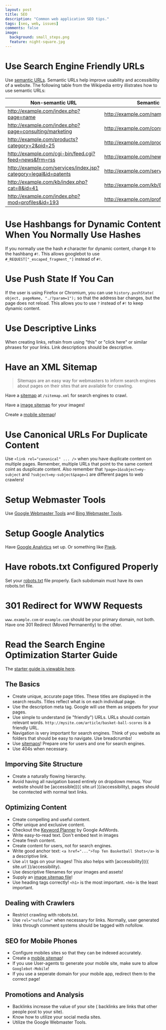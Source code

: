 ```yaml
---
layout: post
title: SEO
description: "Common web application SEO tips."
tags: [seo, web, issues]
comments: false
image:
  background: small_steps.png
  feature: night-square.jpg
---
```


# Use Search Engine Friendly URLs

Use [semantic URLs](http://en.wikipedia.org/wiki/Semantic_URL).  Semantic URLs help improve usability and accessibility of a website.  The following table from the Wikipedia entry illistrates how to use semantic URLs:

| Non-semantic URL                                                | Semantic URL                              |
|-----------------------------------------------------------------|-------------------------------------------|
| http://example.com/index.php?page=name                          | http://example.com/name                   |
| http://example.com/index.php?page=consulting/marketing          | http://example.com/consulting/marketing   |
| http://example.com/products?category=2&pid=25                   | http://example.com/products/2/25          |
| http://example.com/cgi-bin/feed.cgi?feed=news&frm=rss           | http://example.com/news.rss               |
| http://example.com/services/index.jsp?category=legal&id=patents | http://example.com/services/legal/patents |
| http://example.com/kb/index.php?cat=8&id=41                     | http://example.com/kb/8/41                |
| http://example.com/index.php?mod=profiles&id=193                | http://example.com/profiles/193           |

# Use Hashbangs for Dynamic Content When You Normally Use Hashes

If you normally use the hash `#` character for dynamic content, change it to the hashbang `#!`.  This allows googlebot to use `#_REQUEST["_escaped_fragment_"]` instead of `#!`.

# Use Push State If You Can

If the user is using Firefox or Chromium, you can use `history.pushState( object, pageName, "./?param=1");` so that the address bar changes, but the page does not reload.  This allows you to use `?` instead of `#!` to keep dynamic content.

# Use Descriptive Links

When creating links, refrain from using "this" or "click here" or similar phrases for your links.  Link descriptions should be descriptive.

# Have an XML Sitemap

> Sitemaps are an easy way for webmasters to inform search engines about pages on their sites that are available for crawling.

Have a [sitemap](http://www.sitemaps.org/) at `/sitemap.xml` for search engines to crawl.

Have a [image sitemap](https://support.google.com/webmasters/answer/178636) for your images!

Create a [mobile sitemap](https://support.google.com/webmasters/topic/2370586?rd=1)!

# Use Canonical URLs For Duplicate Content

Use `<link rel="canonical" ... />` when you have duplicate content on multiple pages. Remember, multiple URLs that point to the same content coint as dusplicate content. Also remember that `?page=1&subject=my-subject` and `?subject=my-subject&page=1` are different pages to web crawlers!

# Setup Webmaster Tools

Use [Google Webmaster Tools](http://www.google.com/webmasters/) and [Bing Webmaster Tools](http://www.bing.com/toolbox/webmaster).

# Setup Google Analytics

Have [Google Analytics](http://www.google.com/analytics/) set up.  Or something like [Piwik](http://piwik.org/).

# Have robots.txt Configured Properly

Set your [robots.txt](http://en.wikipedia.org/wiki/Robots_exclusion_standard) file properly.  Each subdomain must have its own robots.txt file.

# 301 Redirect for WWW Requests

`www.example.com` or `example.com` should be your primary domain, not both. Have one 301 Redirect (Moved Permanently) to the other.

# Read the Search Engine Optimization Starter Guide

The [starter guide is viewable here](http://static.googleusercontent.com/external_content/untrusted_dlcp/www.google.com/en/us/webmasters/docs/search-engine-optimization-starter-guide.pdf).

## The Basics

- Create unique, accurate page titles. These titles are displayed in the search results. Titles reflect what is on each individual page.
- Use the description meta tag. Google will use them as snippets for your pages.
- Use simple to understand (ie "friendly") URLs.  URLs should contain relevant words. `http://mysite.com/article/basket-ball-scores` is a friendly URL.
- Navigation is very important for search engines.  Think of you website as folders that should be easy to navigate.  Use breadcrumbs!
- Use [sitemaps](#have-an-xml-sitemap)!  Prepare one for users and one for search engines.
- Use 404s when necessary.


## Imporving Site Structure

- Create a naturally flowing hierarchy.
- Avoid having all navigation based entirely on dropdown menus.  Your website should be [accessible]({{ site.url }}/accessibility), pages should be conntected with normal text links.


## Optimizing Content

- Create compelling and useful content.
- Offer unique and exclusive content.
- Checkout the [Keyword Planner](https://adwords.google.com/KeywordPlanner) by Google AdWords.
- Write easy-to-read text.  Don't embed text in images
- Create fresh content.
- Create content for users, not for search engines.
- Write good anchor text: `<a href="...">Top Ten Basketball Shots</a>` is a descriptive link.
- Use `alt` tags on your images! This also helps with [accessibility]({{ site.url }}/accessibility).
- Use descriptive filenames for your images and assets!
- Supply an [image sitemap file](https://support.google.com/webmasters/answer/178636)!
- Use heading tags correctly!  `<h1>` is the most important. `<h6>` is the least important.

## Dealing with Crawlers

- Restrict crawling with robots.txt.
- Use `rel="nofollow"` when necessary for links. Normally, user generated links through comment systems should be tagged with nofollow.


## SEO for Mobile Phones

- Configure mobiles sites so that they can be indexed accurately.
- Create a [mobile sitemap](https://support.google.com/webmasters/topic/2370586?rd=1)!
- If you use User-agents to generate your mobile site, make sure to allow `Googlebot-Mobile`!
- If you use a seperate domain for your mobile app, redirect them to the correct page!

## Promotions and Analysis

- Backlinks increase the value of your site ( backlinks are links that other people post to your site).
- Know how to utilize your social media sites.
- Utilize the Google Webmaster Tools.
